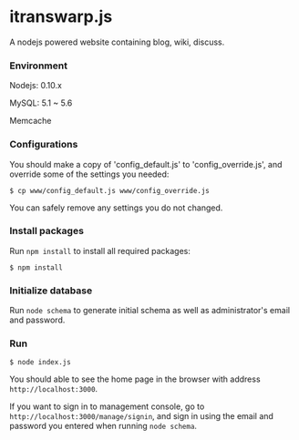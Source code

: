 itranswarp.js
=============

A nodejs powered website containing blog, wiki, discuss.

### Environment

Nodejs: 0.10.x

MySQL: 5.1 ~ 5.6

Memcache

### Configurations

You should make a copy of 'config_default.js' to 'config_override.js', and override some of the settings you needed:

    $ cp www/config_default.js www/config_override.js

You can safely remove any settings you do not changed.

### Install packages

Run `npm install` to install all required packages:

    $ npm install

### Initialize database

Run `node schema` to generate initial schema as well as administrator's email and password.

### Run

    $ node index.js

You should able to see the home page in the browser with address `http://localhost:3000`.

If you want to sign in to management console, go to `http://localhost:3000/manage/signin`, and sign in using the email and password you entered when running `node schema`.
